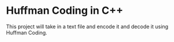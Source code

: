 # Huffman Coding in C++

This project will take in a text file and encode it and decode it using Huffman Coding.
